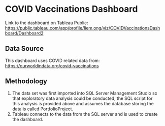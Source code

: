 # COVID Vaccinations Dashboard
Link to the dashboard on Tableau Public:
<br /> https://public.tableau.com/app/profile/liem.ong/viz/COVIDVaccinationsDashboard/Dashboard2


## Data Source
This dashboard uses COVID related data from: 
<br /> https://ourworldindata.org/covid-vaccinations

## Methodology
1. The data set was first imported into SQL Server Management Studio so that exploratory data analysis could be conducted, the SQL script for this analysis is provided above and assumes the database storing the data is called PortfolioProject.
2. Tableau connects to the data from the SQL server and is used to create the dashboard.



